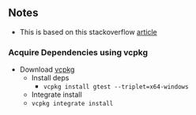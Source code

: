 ## Notes

- This is based on this stackoverflow [article](https://stackoverflow.com/questions/56511117/google-test-with-visual-studio-2019-and-cmake)

### Acquire Dependencies using vcpkg
- Download [vcpkg](https://vcpkg.io/en/getting-started.html)
  - Install deps
    - `vcpkg install gtest --triplet=x64-windows`
  - Integrate install
  -   `vcpkg integrate install`  


